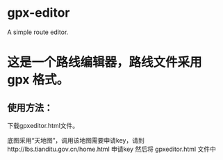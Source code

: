 # gpx-editor
A simple route editor.

# 这是一个路线编辑器，路线文件采用 gpx 格式。

## 使用方法：
下载gpxeditor.html文件。

底图采用“天地图”，调用该地图需要申请key，请到http://lbs.tianditu.gov.cn/home.html 申请key 然后将 gpxeditor.html 文件中 <body><script> 部分的 tianDiTutk 改为你的tk。

然后用浏览器打开gpxeditor.html即可使用。
